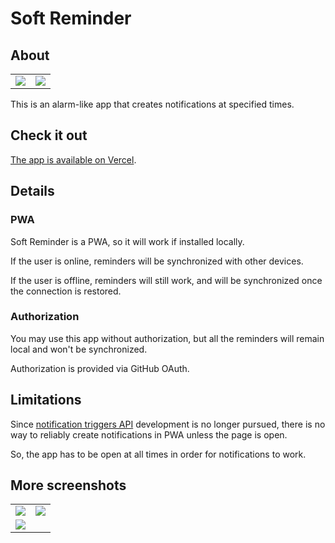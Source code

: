 # Soft Reminder

## About

<table>
  <tr>
    <td>
      <img src="https://user-images.githubusercontent.com/39967396/191544464-82d3524f-704a-48bd-b086-0952ab660d78.png" />
    </td>
    <td>
      <img src="https://user-images.githubusercontent.com/39967396/191544375-6e575cde-ec2e-4c65-9f91-cbc99e4c28d4.png" />
    </td>
  </tr>
</table>

This is an alarm-like app that creates notifications at specified times.

## Check it out

[The app is available on Vercel](https://soft-reminder.vercel.app/).

## Details

### PWA

Soft Reminder is a PWA, so it will work if installed locally.

If the user is online, reminders will be synchronized with other devices.

If the user is offline, reminders will still work, and will be synchronized once the connection is restored.

### Authorization

You may use this app without authorization, but all the reminders will remain local and won't be synchronized.

Authorization is provided via GitHub OAuth.

## Limitations

Since [notification triggers API](https://bugs.chromium.org/p/chromium/issues/detail?id=891339) development is no longer pursued, there is no way to reliably create notifications in PWA unless the page is open.

So, the app has to be open at all times in order for notifications to work.

## More screenshots

<table>
  <tr>
    <td>
      <img src="https://user-images.githubusercontent.com/39967396/191546306-6d4d7ebb-b7c6-442c-a200-424be5ed011b.png" />
    </td>
    <td>
      <img src="https://user-images.githubusercontent.com/39967396/191544485-81b9e24c-6efa-4f6e-91eb-c5e3fa0836d7.png" />
    </td>
  </tr>
  <tr>
    <td colspan="2">
      <img src="https://user-images.githubusercontent.com/39967396/191684687-0ea0c3b3-39a0-44e3-a9fb-f441bb2226ee.png" />
    </td>
  </tr>
</table>
